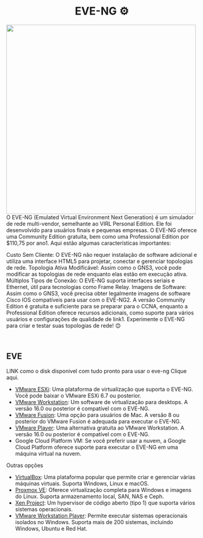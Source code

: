 <h1 align ="center"> EVE-NG  ⚙</h1>

<img src="https://th.bing.com/th/id/OIP.x5bN9ngMoIKRpeMCOfpERAHaC6?w=304&h=137&c=7&r=0&o=5&pid=1.7" width="500">



<br/>
O EVE-NG (Emulated Virtual Environment Next Generation) é um simulador de rede multi-vendor, semelhante ao VIRL Personal Edition. Ele foi desenvolvido para usuários finais e pequenas empresas. O EVE-NG oferece uma Community Edition gratuita, bem como uma Professional Edition por $110,75 por ano1. Aqui estão algumas características importantes:

Custo Sem Cliente: O EVE-NG não requer instalação de software adicional e utiliza uma interface HTML5 para projetar, conectar e gerenciar topologias de rede.
Topologia Ativa Modificável: Assim como o GNS3, você pode modificar as topologias de rede enquanto elas estão em execução ativa.
Múltiplos Tipos de Conexão: O EVE-NG suporta interfaces seriais e Ethernet, útil para tecnologias como Frame Relay.
Imagens de Software: Assim como o GNS3, você precisa obter legalmente imagens de software Cisco IOS compatíveis para usar com o EVE-NG2.
A versão Community Edition é gratuita e suficiente para se preparar para o CCNA, enquanto a Professional Edition oferece recursos adicionais, como suporte para vários usuários e configurações de qualidade de link1. Experimente o EVE-NG para criar e testar suas topologias de rede! 😊

<br/>

## EVE
<p>LINK como o disk disponivel com tudo pronto para usar o eve-ng 
<a href="https://mega.nz/file/WQ4QUYzS#rmG3LIjiZ77H86_VZPaFA93bdyBaQ2F_qoPNmwJo8B0"></a>Clique aqui.</p>
<ul>
  <li><a href="https://www.vmware.com/go/downloadplayer">VMware ESXi</a>: Uma plataforma de virtualização que suporta o EVE-NG. Você pode baixar o VMware ESXi 6.7 ou posterior.</li>
  <li><a href="https://www.vmware.com/go/downloadplayer">VMware Workstation</a>: Um software de virtualização para desktops. A versão 16.0 ou posterior é compatível com o EVE-NG.</li>
  <li><a href="https://www.vmware.com/go/downloadplayer">VMware Fusion</a>: Uma opção para usuários de Mac. A versão 8 ou posterior do VMware Fusion é adequada para executar o EVE-NG.</li>
  <li><a href="https://www.vmware.com/go/downloadplayer">VMware Player</a>: Uma alternativa gratuita ao VMware Workstation. A versão 16.0 ou posterior é compatível com o EVE-NG.</li>
  <li>Google Cloud Platform VM: Se você preferir usar a nuvem, a Google Cloud Platform oferece suporte para executar o EVE-NG em uma máquina virtual na nuvem.</li>
</ul>

Outras opções 

<ul>
  <li><a href="https://www.virtualbox.org/">VirtualBox</a>: Uma plataforma popular que permite criar e gerenciar várias máquinas virtuais. Suporta Windows, Linux e macOS.</li>
  <li><a href="https://www.proxmox.com/proxmox-ve">Proxmox VE</a>: Oferece virtualização completa para Windows e imagens do Linux. Suporta armazenamento local, SAN, NAS e Ceph.</li>
  <li><a href="https://xenproject.org/">Xen Project</a>: Um hypervisor de código aberto (tipo 1) que suporta vários sistemas operacionais.</li>
  <li><a href="https://www.vmware.com/products/workstation-player.html">VMware Workstation Player</a>: Permite executar sistemas operacionais isolados no Windows. Suporta mais de 200 sistemas, incluindo Windows, Ubuntu e Red Hat.</li>
</ul>






